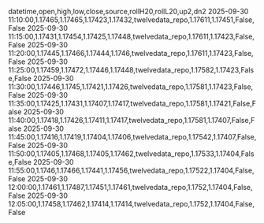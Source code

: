 datetime,open,high,low,close,source,rollH20,rollL20,up2,dn2
2025-09-30 11:10:00,1.17465,1.17465,1.17423,1.17432,twelvedata_repo,1.17611,1.17451,False,False
2025-09-30 11:15:00,1.17431,1.17454,1.17425,1.17448,twelvedata_repo,1.17611,1.17423,False,False
2025-09-30 11:20:00,1.17445,1.17466,1.17444,1.1746,twelvedata_repo,1.17611,1.17423,False,False
2025-09-30 11:25:00,1.17459,1.17472,1.17446,1.17448,twelvedata_repo,1.17582,1.17423,False,False
2025-09-30 11:30:00,1.17446,1.1745,1.17421,1.17426,twelvedata_repo,1.17581,1.17423,False,False
2025-09-30 11:35:00,1.17425,1.17431,1.17407,1.17417,twelvedata_repo,1.17581,1.17421,False,False
2025-09-30 11:40:00,1.17418,1.17426,1.17411,1.17417,twelvedata_repo,1.17581,1.17407,False,False
2025-09-30 11:45:00,1.17416,1.17419,1.17404,1.17406,twelvedata_repo,1.17542,1.17407,False,False
2025-09-30 11:50:00,1.17405,1.17468,1.17405,1.17462,twelvedata_repo,1.17533,1.17404,False,False
2025-09-30 11:55:00,1.1746,1.17466,1.17441,1.17456,twelvedata_repo,1.17522,1.17404,False,False
2025-09-30 12:00:00,1.17461,1.17487,1.17451,1.17461,twelvedata_repo,1.1752,1.17404,False,False
2025-09-30 12:05:00,1.17458,1.17462,1.17414,1.17414,twelvedata_repo,1.1752,1.17404,False,False
